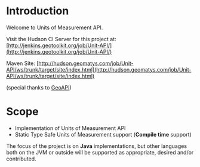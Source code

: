 # Introduction #

Welcome to Units of Measurement API.

Visit the Hudson CI Server for this project at: [http://jenkins.geotoolkit.org/job/Unit-API/](http://jenkins.geotoolkit.org/job/Unit-API/)

Maven Site: [http://hudson.geomatys.com/job/Unit-API/ws/trunk/target/site/index.html](http://hudson.geomatys.com/job/Unit-API/ws/trunk/target/site/index.html)

(special thanks to [GeoAPI](http://www.geoapi.org/))

# Scope #

  * Implementation of Units of Measurement API
  * Static Type Safe Units of Measurement support (**Compile time** support)

The focus of the project is on **Java** implementations, but other languages both on the JVM or outside will be supported as appropriate, desired and/or contributed.